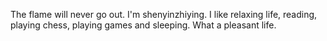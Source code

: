The flame will never go out.
I'm shenyinzhiying.
I like relaxing life, reading, playing chess, playing games and sleeping.
What a pleasant life.

